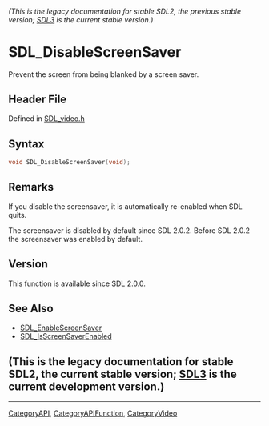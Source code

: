 ###### (This is the legacy documentation for stable SDL2, the previous stable version; [SDL3](https://wiki.libsdl.org/SDL3/) is the current stable version.)
# SDL_DisableScreenSaver

Prevent the screen from being blanked by a screen saver.

## Header File

Defined in [SDL_video.h](https://github.com/libsdl-org/SDL/blob/SDL2/include/SDL_video.h)

## Syntax

```c
void SDL_DisableScreenSaver(void);
```

## Remarks

If you disable the screensaver, it is automatically re-enabled when SDL
quits.

The screensaver is disabled by default since SDL 2.0.2. Before SDL 2.0.2
the screensaver was enabled by default.

## Version

This function is available since SDL 2.0.0.

## See Also

- [SDL_EnableScreenSaver](SDL_EnableScreenSaver)
- [SDL_IsScreenSaverEnabled](SDL_IsScreenSaverEnabled)


## (This is the legacy documentation for stable SDL2, the current stable version; [SDL3](https://wiki.libsdl.org/SDL3/) is the current development version.)



----
[CategoryAPI](CategoryAPI), [CategoryAPIFunction](CategoryAPIFunction), [CategoryVideo](CategoryVideo)

